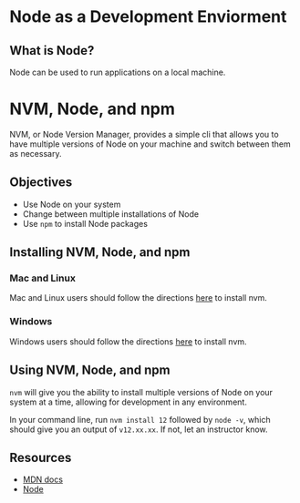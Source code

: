 # Node as a Development Enviorment

## What is Node?

Node can be used to run applications on a local machine.

# NVM, Node, and npm

NVM, or Node Version Manager, provides a simple cli that allows you to have multiple versions of Node on your machine and switch between them as necessary.

## Objectives

- Use Node on your system
- Change between multiple installations of Node
- Use `npm` to install Node packages

## Installing NVM, Node, and npm

### Mac and Linux

Mac and Linux users should follow the directions [here](https://github.com/nvm-sh/nvm#install--update-script) to install nvm.

### Windows

Windows users should follow the directions [here](https://github.com/coreybutler/nvm-windows#installation--upgrades) to install nvm.

## Using NVM, Node, and npm

`nvm` will give you the ability to install multiple versions of Node on your system at a time, allowing for development in any environment.

In your command line, run `nvm install 12` followed by `node -v`, which should give you an output of `v12.xx.xx`.  If not, let an instructor know.


## Resources

* [MDN docs](https://developer.mozilla.org/en-US/docs/Learn/Server-side/Express_Nodejs/development_environment)
* [Node](https://nodejs.dev/)
